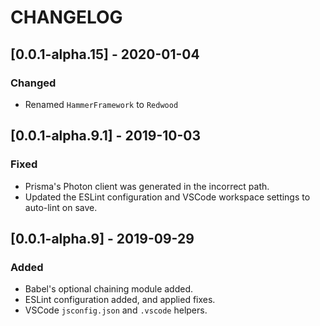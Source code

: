 # CHANGELOG

## [0.0.1-alpha.15] - 2020-01-04

### Changed

- Renamed `HammerFramework` to `Redwood`

## [0.0.1-alpha.9.1] - 2019-10-03

### Fixed

- Prisma's Photon client was generated in the incorrect path.
- Updated the ESLint configuration and VSCode workspace settings to
  auto-lint on save.

## [0.0.1-alpha.9] - 2019-09-29

### Added

- Babel's optional chaining module added.
- ESLint configuration added, and applied fixes.
- VSCode `jsconfig.json` and `.vscode` helpers.
